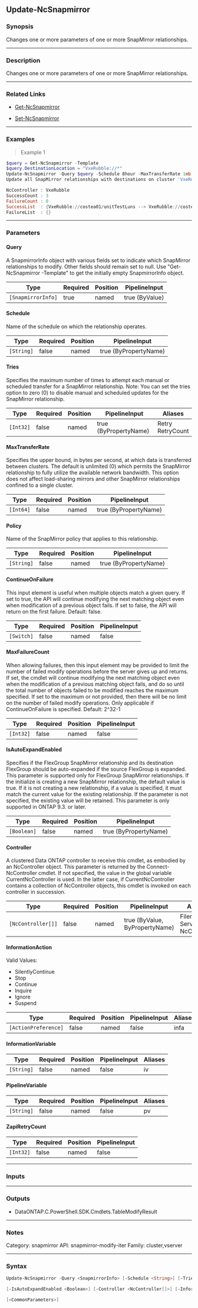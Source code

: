 Update-NcSnapmirror
-------------------

### Synopsis
Changes one or more parameters of one or more SnapMirror relationships.

---

### Description

Changes one or more parameters of one or more SnapMirror relationships.

---

### Related Links
* [Get-NcSnapmirror](Get-NcSnapmirror)

* [Set-NcSnapmirror](Set-NcSnapmirror)

---

### Examples
> Example 1

```PowerShell
$query = Get-NcSnapmirror -Template
$query.DestinationLocation = "VxeRubble://*"
Update-NcSnapmirror -Query $query -Schedule 8hour -MaxTransferRate 1mb
Update all SnapMirror relationships with destinations on cluster 'VxeRubble'.

NcController : VxeRubble
SuccessCount : 3
FailureCount : 0
SuccessList  : {VxeRubble://costea01/unitTestLuns --> VxeRubble://costea02/unitTestLunsSM, VxeRubble://costea01/vol1 --> VxeRubble://costea01/vol1_LS1, VxeRubble://costea01/vol1 --> VxeRubble://costea01/vol1_LS2}
FailureList  : {}

```

---

### Parameters
#### **Query**
A SnapmirrorInfo object with various fields set to indicate which SnapMirror relationships to modify.  Other fields should remain set to null.  Use "Get-NcSnapmirror -Template" to get the initially empty SnapmirrorInfo object.

|Type              |Required|Position|PipelineInput |
|------------------|--------|--------|--------------|
|`[SnapmirrorInfo]`|true    |named   |true (ByValue)|

#### **Schedule**
Name of the schedule on which the relationship operates.

|Type      |Required|Position|PipelineInput        |
|----------|--------|--------|---------------------|
|`[String]`|false   |named   |true (ByPropertyName)|

#### **Tries**
Specifies the maximum number of times to attempt each manual or scheduled transfer for a SnapMirror relationship.  Note: You can set the tries option to zero (0) to disable manual and scheduled updates for the SnapMirror relationship.

|Type     |Required|Position|PipelineInput        |Aliases             |
|---------|--------|--------|---------------------|--------------------|
|`[Int32]`|false   |named   |true (ByPropertyName)|Retry<br/>RetryCount|

#### **MaxTransferRate**
Specifies the upper bound, in bytes per second, at which data is transferred between clusters.  The default is unlimited (0) which permits the SnapMirror relationship to fully utilize the available network bandwidth.  This option does not affect load-sharing mirrors and other SnapMirror relationships confined to a single cluster.

|Type     |Required|Position|PipelineInput        |
|---------|--------|--------|---------------------|
|`[Int64]`|false   |named   |true (ByPropertyName)|

#### **Policy**
Name of the SnapMirror policy that applies to this relationship.

|Type      |Required|Position|PipelineInput        |
|----------|--------|--------|---------------------|
|`[String]`|false   |named   |true (ByPropertyName)|

#### **ContinueOnFailure**
This input element is useful when multiple objects match a given query.  If set to true, the API will continue modifying the next matching object even when modification of a previous object fails.  If set to false, the API will return on the first failure.  Default: false.

|Type      |Required|Position|PipelineInput|
|----------|--------|--------|-------------|
|`[Switch]`|false   |named   |false        |

#### **MaxFailureCount**
When allowing failures, then this input element may be provided to limit the number of failed modify operations before the server gives up and returns.  If set, the cmdlet will continue modifying the next matching object even when the modification of a previous matching object fails, and do so until the total number of objects failed to be modified reaches the maximum specified.  If set to the maximum or not provided, then there will be no limit on the number of failed modify operations.  Only applicable if ContinueOnFailure is specified.  Default: 2^32-1

|Type     |Required|Position|PipelineInput|
|---------|--------|--------|-------------|
|`[Int32]`|false   |named   |false        |

#### **IsAutoExpandEnabled**
Specifies if the FlexGroup SnapMirror relationship and its destination FlexGroup should be auto-expanded if the source FlexGroup is expanded. This parameter is supported only for FlexGroup SnapMirror relationships. If the initialize is creating a new SnapMirror relationship, the default value is true. If it is not creating a new relationship, if a value is specified, it must match the current value for the existing relationship. If the parameter is not specified, the existing value will be retained.
This parameter is only supported in ONTAP 9.3. or later.

|Type       |Required|Position|PipelineInput        |
|-----------|--------|--------|---------------------|
|`[Boolean]`|false   |named   |true (ByPropertyName)|

#### **Controller**
A clustered Data ONTAP controller to receive this cmdlet, as embodied by an NcController object.  This parameter is returned by the Connect-NcController cmdlet.  If not specified, the value in the global variable CurrentNcController is used.  In the latter case, if CurrentNcController contains a collection of NcController objects, this cmdlet is invoked on each controller in succession.

|Type              |Required|Position|PipelineInput                 |Aliases                          |
|------------------|--------|--------|------------------------------|---------------------------------|
|`[NcController[]]`|false   |named   |true (ByValue, ByPropertyName)|Filer<br/>Server<br/>NcController|

#### **InformationAction**

Valid Values:

* SilentlyContinue
* Stop
* Continue
* Inquire
* Ignore
* Suspend

|Type                |Required|Position|PipelineInput|Aliases|
|--------------------|--------|--------|-------------|-------|
|`[ActionPreference]`|false   |named   |false        |infa   |

#### **InformationVariable**

|Type      |Required|Position|PipelineInput|Aliases|
|----------|--------|--------|-------------|-------|
|`[String]`|false   |named   |false        |iv     |

#### **PipelineVariable**

|Type      |Required|Position|PipelineInput|Aliases|
|----------|--------|--------|-------------|-------|
|`[String]`|false   |named   |false        |pv     |

#### **ZapiRetryCount**

|Type     |Required|Position|PipelineInput|
|---------|--------|--------|-------------|
|`[Int32]`|false   |named   |false        |

---

### Inputs

---

### Outputs
* DataONTAP.C.PowerShell.SDK.Cmdlets.TableModifyResult

---

### Notes
Category: snapmirror
API: snapmirror-modify-iter
Family: cluster,vserver

---

### Syntax
```PowerShell
Update-NcSnapmirror -Query <SnapmirrorInfo> [-Schedule <String>] [-Tries <Int32>] [-MaxTransferRate <Int64>] [-Policy <String>] [-ContinueOnFailure] [-MaxFailureCount <Int32>] 
```
```PowerShell
[-IsAutoExpandEnabled <Boolean>] [-Controller <NcController[]>] [-InformationAction <ActionPreference>] [-InformationVariable <String>] [-PipelineVariable <String>] [-ZapiRetryCount <Int32>] 
```
```PowerShell
[<CommonParameters>]
```

